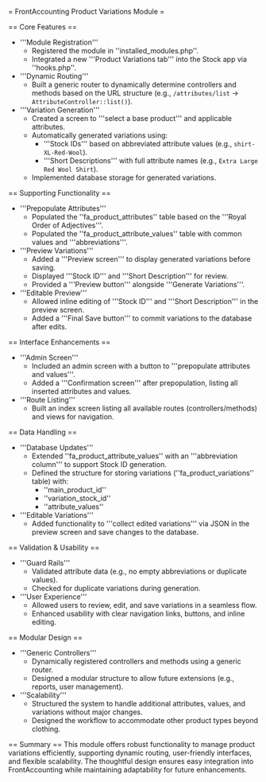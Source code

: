 = FrontAccounting Product Variations Module =

== Core Features ==
* '''Module Registration'''
  * Registered the module in ''installed_modules.php''.
  * Integrated a new '''Product Variations tab''' into the Stock app via ''hooks.php''.
* '''Dynamic Routing'''
  * Built a generic router to dynamically determine controllers and methods based on the URL structure (e.g., `/attributes/list` -> `AttributeController::list()`).
* '''Variation Generation'''
  * Created a screen to '''select a base product''' and applicable attributes.
  * Automatically generated variations using:
    * '''Stock IDs''' based on abbreviated attribute values (e.g., `shirt-XL-Red-Wool`).
    * '''Short Descriptions''' with full attribute names (e.g., `Extra Large Red Wool Shirt`).
  * Implemented database storage for generated variations.

== Supporting Functionality ==
* '''Prepopulate Attributes'''
  * Populated the ''fa_product_attributes'' table based on the '''Royal Order of Adjectives'''.
  * Populated the ''fa_product_attribute_values'' table with common values and '''abbreviations'''.
* '''Preview Variations'''
  * Added a '''Preview screen''' to display generated variations before saving.
  * Displayed '''Stock ID''' and '''Short Description''' for review.
  * Provided a '''Preview button''' alongside '''Generate Variations'''.
* '''Editable Preview'''
  * Allowed inline editing of '''Stock ID''' and '''Short Description''' in the preview screen.
  * Added a '''Final Save button''' to commit variations to the database after edits.

== Interface Enhancements ==
* '''Admin Screen'''
  * Included an admin screen with a button to '''prepopulate attributes and values'''.
  * Added a '''Confirmation screen''' after prepopulation, listing all inserted attributes and values.
* '''Route Listing'''
  * Built an index screen listing all available routes (controllers/methods) and views for navigation.

== Data Handling ==
* '''Database Updates'''
  * Extended ''fa_product_attribute_values'' with an '''abbreviation column''' to support Stock ID generation.
  * Defined the structure for storing variations (''fa_product_variations'' table) with:
    * ''main_product_id''
    * ''variation_stock_id''
    * ''attribute_values''
* '''Editable Variations'''
  * Added functionality to '''collect edited variations''' via JSON in the preview screen and save changes to the database.

== Validation & Usability ==
* '''Guard Rails'''
  * Validated attribute data (e.g., no empty abbreviations or duplicate values).
  * Checked for duplicate variations during generation.
* '''User Experience'''
  * Allowed users to review, edit, and save variations in a seamless flow.
  * Enhanced usability with clear navigation links, buttons, and inline editing.

== Modular Design ==
* '''Generic Controllers'''
  * Dynamically registered controllers and methods using a generic router.
  * Designed a modular structure to allow future extensions (e.g., reports, user management).
* '''Scalability'''
  * Structured the system to handle additional attributes, values, and variations without major changes.
  * Designed the workflow to accommodate other product types beyond clothing.

== Summary ==
This module offers robust functionality to manage product variations efficiently, supporting dynamic routing, user-friendly interfaces, and flexible scalability. The thoughtful design ensures easy integration into FrontAccounting while maintaining adaptability for future enhancements.

